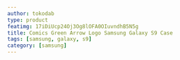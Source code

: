 ```yaml
---
author: tokodab
type: product
featimg: 17iDiUcp24Oj3Og8lOFA0OIuvndhB5N5g
title: Comics Green Arrow Logo Samsung Galaxy S9 Case
tags: [samsung, galaxy, s9]
category: [samsung]
---
```

